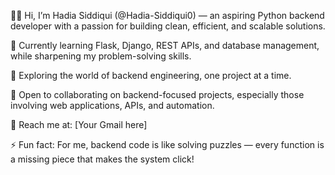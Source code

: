 👩‍💻 Hi, I’m Hadia Siddiqui (@Hadia-Siddiqui0) — an aspiring Python backend developer with a passion for building clean, efficient, and scalable solutions.

🔧 Currently learning Flask, Django, REST APIs, and database management, while sharpening my problem-solving skills.

🌱 Exploring the world of backend engineering, one project at a time.

🤝 Open to collaborating on backend-focused projects, especially those involving web applications, APIs, and automation.

📧 Reach me at: [Your Gmail here]

⚡ Fun fact: For me, backend code is like solving puzzles — every function is a missing piece that makes the system click!
